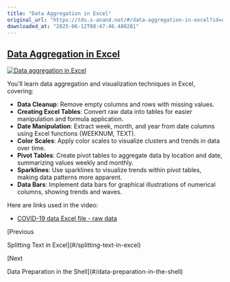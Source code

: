 ```yaml
---
title: "Data Aggregation in Excel"
original_url: "https://tds.s-anand.net/#/data-aggregation-in-excel?id=data-aggregation-in-excel"
downloaded_at: "2025-06-12T08:47:46.480281"
---
```


[Data Aggregation in Excel](#/data-aggregation-in-excel?id=data-aggregation-in-excel)
-------------------------------------------------------------------------------------

[![Data aggregation in Excel](https://i.ytimg.com/vi_webp/NkpT0dDU8Y4/sddefault.webp)](https://youtu.be/NkpT0dDU8Y4)

You’ll learn data aggregation and visualization techniques in Excel, covering:

* **Data Cleanup**: Remove empty columns and rows with missing values.
* **Creating Excel Tables**: Convert raw data into tables for easier manipulation and formula application.
* **Date Manipulation**: Extract week, month, and year from date columns using Excel functions (WEEKNUM, TEXT).
* **Color Scales**: Apply color scales to visualize clusters and trends in data over time.
* **Pivot Tables**: Create pivot tables to aggregate data by location and date, summarizing values weekly and monthly.
* **Sparklines**: Use sparklines to visualize trends within pivot tables, making data patterns more apparent.
* **Data Bars**: Implement data bars for graphical illustrations of numerical columns, showing trends and waves.

Here are links used in the video:

* [COVID-19 data Excel file - raw data](https://docs.google.com/spreadsheets/d/14HLgSmME95q--6lcBv9pUstqHL183wTd/view)

[Previous

Splitting Text in Excel](#/splitting-text-in-excel)

[Next

Data Preparation in the Shell](#/data-preparation-in-the-shell)